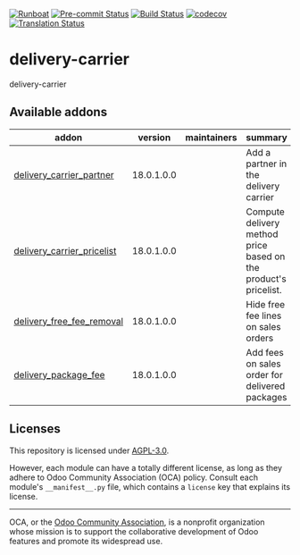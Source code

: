 
[![Runboat](https://img.shields.io/badge/runboat-Try%20me-875A7B.png)](https://runboat.odoo-community.org/builds?repo=OCA/delivery-carrier&target_branch=18.0)
[![Pre-commit Status](https://github.com/OCA/delivery-carrier/actions/workflows/pre-commit.yml/badge.svg?branch=18.0)](https://github.com/OCA/delivery-carrier/actions/workflows/pre-commit.yml?query=branch%3A18.0)
[![Build Status](https://github.com/OCA/delivery-carrier/actions/workflows/test.yml/badge.svg?branch=18.0)](https://github.com/OCA/delivery-carrier/actions/workflows/test.yml?query=branch%3A18.0)
[![codecov](https://codecov.io/gh/OCA/delivery-carrier/branch/18.0/graph/badge.svg)](https://codecov.io/gh/OCA/delivery-carrier)
[![Translation Status](https://translation.odoo-community.org/widgets/delivery-carrier-18-0/-/svg-badge.svg)](https://translation.odoo-community.org/engage/delivery-carrier-18-0/?utm_source=widget)

<!-- /!\ do not modify above this line -->

# delivery-carrier

delivery-carrier

<!-- /!\ do not modify below this line -->

<!-- prettier-ignore-start -->

[//]: # (addons)

Available addons
----------------
addon | version | maintainers | summary
--- | --- | --- | ---
[delivery_carrier_partner](delivery_carrier_partner/) | 18.0.1.0.0 |  | Add a partner in the delivery carrier
[delivery_carrier_pricelist](delivery_carrier_pricelist/) | 18.0.1.0.0 |  | Compute delivery method price based on the product's pricelist.
[delivery_free_fee_removal](delivery_free_fee_removal/) | 18.0.1.0.0 |  | Hide free fee lines on sales orders
[delivery_package_fee](delivery_package_fee/) | 18.0.1.0.0 |  | Add fees on sales order for delivered packages

[//]: # (end addons)

<!-- prettier-ignore-end -->

## Licenses

This repository is licensed under [AGPL-3.0](LICENSE).

However, each module can have a totally different license, as long as they adhere to Odoo Community Association (OCA)
policy. Consult each module's `__manifest__.py` file, which contains a `license` key
that explains its license.

----
OCA, or the [Odoo Community Association](http://odoo-community.org/), is a nonprofit
organization whose mission is to support the collaborative development of Odoo features
and promote its widespread use.
